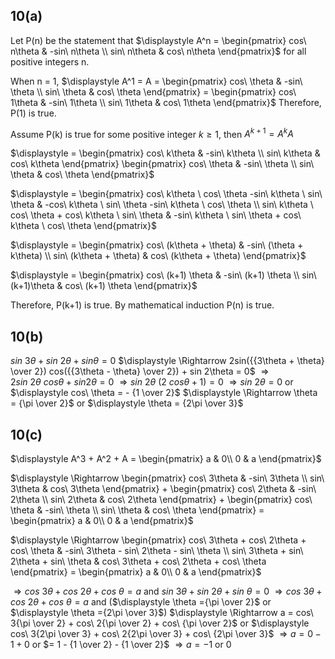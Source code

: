 ## 10(a)
Let P(n) be the statement that
$\displaystyle A^n = \begin{pmatrix}
cos\ n\theta & -sin\ n\theta \\
sin\ n\theta & cos\ n\theta
\end{pmatrix}$ for all positive integers n.

When n = 1,
$\displaystyle A^1 = A = \begin{pmatrix}
cos\ \theta & -sin\ \theta \\
sin\ \theta & cos\ \theta
\end{pmatrix} = \begin{pmatrix}
cos\ 1\theta & -sin\ 1\theta \\
sin\ 1\theta & cos\ 1\theta
\end{pmatrix}$
Therefore, P(1) is true.

Assume P(k) is true for some positive integer $k \geq 1$, then
$\displaystyle A^{k+1} = A^k A$

$\displaystyle = \begin{pmatrix}
cos\ k\theta & -sin\ k\theta \\
sin\ k\theta & cos\ k\theta
\end{pmatrix} \begin{pmatrix}
cos\ \theta & -sin\ \theta \\
sin\ \theta & cos\ \theta
\end{pmatrix}$

$\displaystyle = \begin{pmatrix}
cos\ k\theta \ cos\ \theta -sin\ k\theta \ sin\ \theta & -cos\ k\theta \ sin\ \theta -sin\ k\theta \ cos\ \theta \\
sin\ k\theta \ cos\ \theta + cos\ k\theta \ sin\ \theta & -sin\ k\theta \ sin\ \theta + cos\ k\theta \ cos\ \theta
\end{pmatrix}$

$\displaystyle = \begin{pmatrix}
cos\ (k\theta + \theta) & -sin\ (\theta + k\theta) \\
sin\ (k\theta + \theta) & cos\ (k\theta + \theta)
\end{pmatrix}$

$\displaystyle = \begin{pmatrix}
cos\ (k+1) \theta & -sin\ (k+1) \theta \\
sin\ (k+1)\theta & cos\ (k+1) \theta
\end{pmatrix}$

Therefore, P(k+1) is true. By mathematical induction P(n) is true.

## 10(b)
$sin\ 3\theta + sin\ 2\theta + sin \theta = 0$
$\displaystyle \Rightarrow 2sin({{3\theta + \theta} \over 2}) cos({{3\theta - \theta} \over 2}) + sin 2\theta = 0$
$\displaystyle \Rightarrow 2sin\ 2\theta \ cos \theta + sin 2\theta = 0$
$\displaystyle \Rightarrow sin\ 2\theta \ (2\ cos \theta + 1) = 0$
$\displaystyle \Rightarrow sin\ 2\theta = 0$ or $\displaystyle cos\ \theta = - {1 \over 2}$
$\displaystyle \Rightarrow \theta = {\pi \over 2}$ or $\displaystyle \theta = {2\pi \over 3}$

## 10(c)
$\displaystyle A^3 + A^2 + A = \begin{pmatrix}
a & 0\\
0 & a
\end{pmatrix}$

$\displaystyle \Rightarrow \begin{pmatrix}
cos\ 3\theta & -sin\ 3\theta \\
sin\ 3\theta & cos\ 3\theta
\end{pmatrix} + \begin{pmatrix}
cos\ 2\theta & -sin\ 2\theta \\
sin\ 2\theta & cos\ 2\theta
\end{pmatrix} + \begin{pmatrix}
cos\ \theta & -sin\ \theta \\
sin\ \theta & cos\ \theta
\end{pmatrix} = \begin{pmatrix}
a & 0\\
0 & a
\end{pmatrix}$

$\displaystyle \Rightarrow \begin{pmatrix}
cos\ 3\theta + cos\ 2\theta + cos\ \theta & -sin\ 3\theta - sin\ 2\theta - sin\ \theta \\
sin\ 3\theta + sin\ 2\theta + sin\ \theta & cos\ 3\theta + cos\ 2\theta + cos\ \theta
\end{pmatrix} = \begin{pmatrix}
a & 0\\
0 & a
\end{pmatrix}$

$\displaystyle \Rightarrow cos\ 3\theta + cos\ 2\theta + cos\ \theta = a$ and $\displaystyle sin\ 3\theta + sin\ 2\theta + sin\ \theta =0$
$\displaystyle \Rightarrow cos\ 3\theta + cos\ 2\theta + cos\ \theta = a$ and ($\displaystyle \theta ={\pi \over 2}$ or $\displaystyle \theta ={2\pi \over 3}$)
$\displaystyle \Rightarrow a = cos\ 3{\pi \over 2} + cos\ 2{\pi \over 2} + cos\ {\pi \over 2}$ or $\displaystyle cos\ 3{2\pi \over 3} + cos\ 2{2\pi \over 3} + cos\ {2\pi \over 3}$
$\displaystyle \Rightarrow a = 0 - 1 + 0$ or $= 1 - {1 \over 2} - {1 \over 2}$
$\displaystyle \Rightarrow a = -1$ or $0$